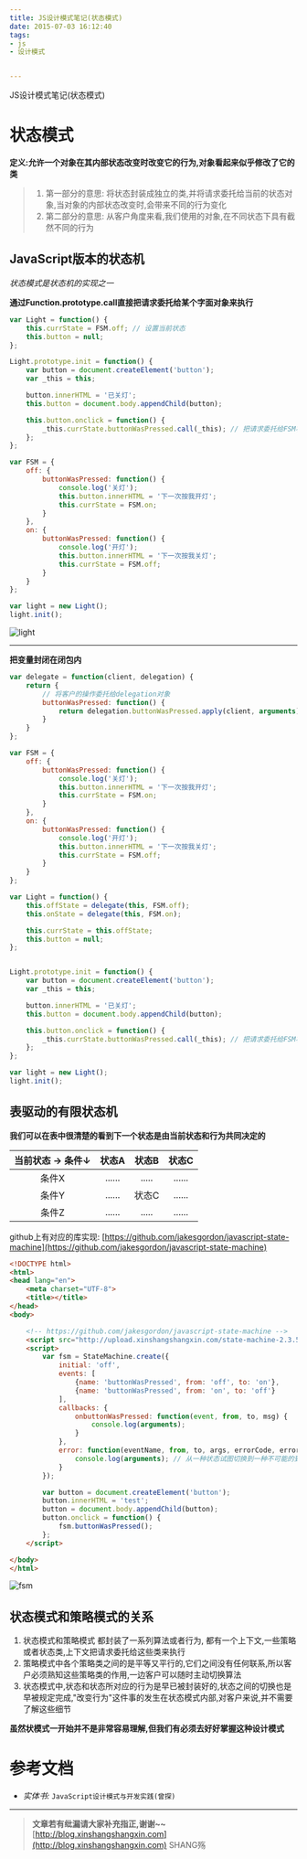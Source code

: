 ```yaml
---
title: JS设计模式笔记(状态模式)
date: 2015-07-03 16:12:40
tags:
- js
- 设计模式


---
```


JS设计模式笔记(状态模式)
<!-- more -->



# 状态模式
**定义:允许一个对象在其内部状态改变时改变它的行为,对象看起来似乎修改了它的类**
> 1. 第一部分的意思: 将状态封装成独立的类,并将请求委托给当前的状态对象,当对象的内部状态改变时,会带来不同的行为变化
> 2. 第二部分的意思: 从客户角度来看,我们使用的对象,在不同状态下具有截然不同的行为

## JavaScript版本的状态机
*状态模式是状态机的实现之一*


**通过Function.prototype.call直接把请求委托给某个字面对象来执行**
```js
var Light = function() {
    this.currState = FSM.off; // 设置当前状态
    this.button = null;
};

Light.prototype.init = function() {
    var button = document.createElement('button');
    var _this = this;

    button.innerHTML = '已关灯';
    this.button = document.body.appendChild(button);

    this.button.onclick = function() {
        _this.currState.buttonWasPressed.call(_this); // 把请求委托给FSM状态机
    };
};

var FSM = {
    off: {
        buttonWasPressed: function() {
            console.log('关灯');
            this.button.innerHTML = '下一次按我开灯';
            this.currState = FSM.on;
        }
    },
    on: {
        buttonWasPressed: function() {
            console.log('开灯');
            this.button.innerHTML = '下一次按我关灯';
            this.currState = FSM.off;
        }
    }
};

var light = new Light();
light.init();
```
![light](/img/design/light.png)

---------------------------------

**把变量封闭在闭包内**
```js
var delegate = function(client, delegation) {
    return {
        // 将客户的操作委托给delegation对象
        buttonWasPressed: function() {
            return delegation.buttonWasPressed.apply(client, arguments);
        }
    }
};

var FSM = {
    off: {
        buttonWasPressed: function() {
            console.log('关灯');
            this.button.innerHTML = '下一次按我开灯';
            this.currState = FSM.on;
        }
    },
    on: {
        buttonWasPressed: function() {
            console.log('开灯');
            this.button.innerHTML = '下一次按我关灯';
            this.currState = FSM.off;
        }
    }
};

var Light = function() {
    this.offState = delegate(this, FSM.off);
    this.onState = delegate(this, FSM.on);

    this.currState = this.offState;
    this.button = null;
};


Light.prototype.init = function() {
    var button = document.createElement('button');
    var _this = this;

    button.innerHTML = '已关灯';
    this.button = document.body.appendChild(button);

    this.button.onclick = function() {
        _this.currState.buttonWasPressed.call(_this); // 把请求委托给FSM状态机
    };
};

var light = new Light();
light.init();
```

## 表驱动的有限状态机
**我们可以在表中很清楚的看到下一个状态是由当前状态和行为共同决定的**

当前状态 → 条件↓ | 状态A | 状态B | 状态C
:----:       | :-----: | :-----: | :-----:
条件X       | ......   | .....   | ......
条件Y       | ......   | 状态C   | ......
条件Z       | ......   | .....   | ......

github上有对应的库实现:
[https://github.com/jakesgordon/javascript-state-machine](https://github.com/jakesgordon/javascript-state-machine)


```html
<!DOCTYPE html>
<html>
<head lang="en">
    <meta charset="UTF-8">
    <title></title>
</head>
<body>

    <!-- https://github.com/jakesgordon/javascript-state-machine -->
    <script src="http://upload.xinshangshangxin.com/state-machine-2.3.5.min.js"></script>
    <script>
        var fsm = StateMachine.create({
            initial: 'off',
            events: [
                {name: 'buttonWasPressed', from: 'off', to: 'on'},
                {name: 'buttonWasPressed', from: 'on', to: 'off'}
            ],
            callbacks: {
                onbuttonWasPressed: function(event, from, to, msg) {
                    console.log(arguments);
                }
            },
            error: function(eventName, from, to, args, errorCode, errorMessage) {
                console.log(arguments); // 从一种状态试图切换到一种不可能的到达的状态的时候
            }
        });

        var button = document.createElement('button');
        button.innerHTML = 'test';
        button = document.body.appendChild(button);
        button.onclick = function() {
            fsm.buttonWasPressed();
        };
    </script>

</body>
</html>
```
![fsm](/img/design/fsm.png)


## 状态模式和策略模式的关系
1. 状态模式和策略模式 都封装了一系列算法或者行为, 都有一个上下文,一些策略或者状态类,上下文把请求委托给这些类来执行
2. 策略模式中各个策略类之间的是平等又平行的,它们之间没有任何联系,所以客户必须熟知这些策略类的作用,一边客户可以随时主动切换算法
3. 状态模式中,状态和状态所对应的行为是早已被封装好的,状态之间的切换也是早被规定完成,"改变行为"这件事的发生在状态模式内部,对客户来说,并不需要了解这些细节


**虽然状模式一开始并不是非常容易理解,但我们有必须去好好掌握这种设计模式**




# 参考文档
- *实体书:* `JavaScript设计模式与开发实践(曾探)`

-----------------------

> **文章若有纰漏请大家补充指正,谢谢~~**
> [http://blog.xinshangshangxin.com](http://blog.xinshangshangxin.com) SHANG殇

